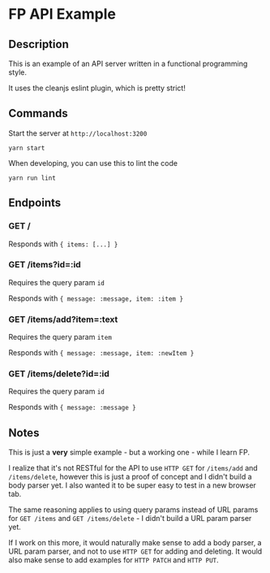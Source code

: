 # FP API Example

## Description

This is an example of an API server written in a functional programming style.

It uses the cleanjs eslint plugin, which is pretty strict!

## Commands

Start the server at `http://localhost:3200`

`yarn start`

When developing, you can use this to lint the code

`yarn run lint`

## Endpoints

### GET /

Responds with `{ items: [...] }`

### GET /items?id=:id

Requires the query param `id`

Responds with `{ message: :message, item: :item }`

### GET /items/add?item=:text

Requires the query param `item`

Responds with `{ message: :message, item: :newItem }`

### GET /items/delete?id=:id

Requires the query param `id`

Responds with `{ message: :message }`

## Notes

This is just a **very** simple example - but a working one - while I learn FP.

I realize that it's not RESTful for the API to use `HTTP GET` for `/items/add` and `/items/delete`,
however this is just a proof of concept and I didn't build a body parser yet.
I also wanted it to be super easy to test in a new browser tab.

The same reasoning applies to using query params instead of URL params for `GET /items` and `GET /items/delete` - I didn't build a URL param parser yet.

If I work on this more, it would naturally make sense to add a body parser, a URL param parser,
and not to use `HTTP GET` for adding and deleting.
It would also make sense to add examples for `HTTP PATCH` and `HTTP PUT`.
